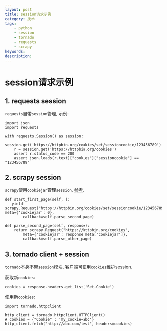 ```yaml
---
layout: post
title: session请求示例
category: 技术
tags: 
    - python
    - session
    - tornado
    - requests
    - scrapy
keywords: 
description: 
---
```


# session请求示例

## 1. requests session
`requests`自带`session`管理, 示例:
```
import json
import requests

with requests.Session() as session:
    session.get('https://httpbin.org/cookies/set/sessioncookie/123456789')
    r = session.get('https://httpbin.org/cookies')
    assert r.status_code == 200
    assert json.loads(r.text)["cookies"]["sessioncookie"] == "123456789"
```

## 2. scrapy session
`scrapy`使用`cookiejar`管理`session`. [参考](https://doc.scrapy.org/en/latest/topics/downloader-middleware.html?highlight=cookiejar#multiple-cookie-sessions-per-spider).

```
def start_first_page(self, ):
   yield scrapy.Request("https://httpbin.org/cookies/set/sessioncookie/123456789", meta={'cookiejar': 0},
        callback=self.parse_second_page)
        
def parse_second_page(self, response):
    return scrapy.Request("https://httpbin.org/cookies",
        meta={'cookiejar': response.meta['cookiejar']},
        callback=self.parse_other_page)
```

## 3. tornado client + session

`tornado`本身不带`session`模块, 客户端可使用`cookies`维护session.


获取新`cookies`:

```
cookies = response.headers.get_list('Set-Cookie')
```

使用新`cookies`:

```
import tornado.httpclient

http_client = tornado.httpclient.HTTPClient()
# cookies = {"Cookie" : 'my_cookie=abc'}
http_client.fetch("http://abc.com/test", headers=cookies)
```
